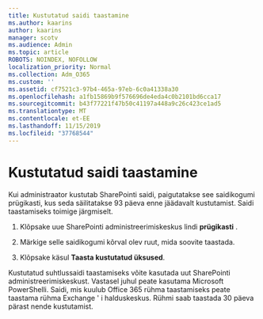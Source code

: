 ```yaml
---
title: Kustutatud saidi taastamine
ms.author: kaarins
author: kaarins
manager: scotv
ms.audience: Admin
ms.topic: article
ROBOTS: NOINDEX, NOFOLLOW
localization_priority: Normal
ms.collection: Adm_O365
ms.custom: ''
ms.assetid: cf7521c3-97b4-465a-97eb-6c0a41338a30
ms.openlocfilehash: a1fb15869b9f576696de4eda4c0b2101bd6cca17
ms.sourcegitcommit: b43f77221f47b50c41197a448a9c26c423ce1ad5
ms.translationtype: MT
ms.contentlocale: et-EE
ms.lasthandoff: 11/15/2019
ms.locfileid: "37768544"
---
```

# <a name="restore-a-deleted-site"></a>Kustutatud saidi taastamine

Kui administraator kustutab SharePointi saidi, paigutatakse see saidikogumi prügikasti, kus seda säilitatakse 93 päeva enne jäädavalt kustutamist. Saidi taastamiseks toimige järgmiselt.
  
1. Klõpsake uue SharePointi administreerimiskeskus lindi **prügikasti** . 
    
2. Märkige selle saidikogumi kõrval olev ruut, mida soovite taastada.
    
3. Klõpsake käsul **Taasta kustutatud üksused**.
    
Kustutatud suhtlussaidi taastamiseks võite kasutada uut SharePointi administreerimiskeskust. Vastasel juhul peate kasutama Microsoft PowerShelli. Saidi, mis kuulub Office 365 rühma taastamiseks peate taastama rühma Exchange ' i halduskeskus. Rühmi saab taastada 30 päeva pärast nende kustutamist.
  

